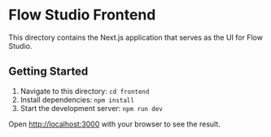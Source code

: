 # Flow Studio Frontend

This directory contains the Next.js application that serves as the UI for Flow Studio.

## Getting Started

1.  Navigate to this directory: `cd frontend`
2.  Install dependencies: `npm install`
3.  Start the development server: `npm run dev`

Open [http://localhost:3000](http://localhost:3000) with your browser to see the result.
